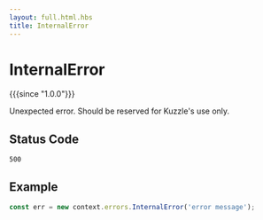```yaml
---
layout: full.html.hbs
title: InternalError
---
```


# InternalError

{{{since "1.0.0"}}}

Unexpected error. Should be reserved for Kuzzle's use only.

## Status Code

`500`

## Example

```js
const err = new context.errors.InternalError('error message');
```
